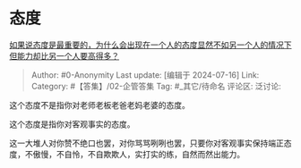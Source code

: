 # 态度
[如果说态度是最重要的，为什么会出现在一个人的态度显然不如另一个人的情况下但能力却比另一个人要高得多？](https://www.zhihu.com/question/661761337/answer/3564147213)

> Author: #0-Anonymity
> Last update: [编辑于 2024-07-16]
> Link:
> Category: #【答集】/02-企管答集 
> Tag: #_其它/待命名 
> 评论区:
> 泛讨论:

这个态度不是指你对老师老板老爸老妈老婆的态度。

这个态度是指你对客观事实的态度。

这一大堆人对你赞不绝口也罢，对你骂骂咧咧也罢，只要你对客观事实保持端正态度，不傲慢，不自怜，不自欺欺人，实打实的练，自然而然出能力。